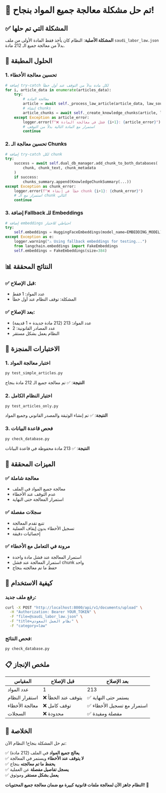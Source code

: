 # 🎉 تم حل مشكلة معالجة جميع المواد بنجاح!

## ✅ المشكلة التي تم حلها

**المشكلة الأصلية**: النظام كان يأخذ فقط المادة الأولى من ملف `saudi_labor_law.json` بدلاً من معالجة جميع الـ 212 مادة.

## 🔧 الحلول المطبقة

### 1. **تحسين معالجة الأخطاء**
```python
# إضافة try-catch لكل مادة بدلاً من التوقف عند أول خطأ
for i, article_data in enumerate(articles_data):
    try:
        # معالجة المادة
        article = await self._process_law_article(article_data, law_source, document)
        # إنشاء chunks
        article_chunks = await self._create_knowledge_chunks(article, law_source, document)
    except Exception as article_error:
        logger.error(f"❌ فشل في معالجة المادة {i+1}: {article_error}")
        # استمرار مع المادة التالية بدلاً من التوقف
        continue
```

### 2. **تحسين معالجة الـ Chunks**
```python
# إضافة try-catch لكل chunk
try:
    success = await self.dual_db_manager.add_chunk_to_both_databases(
        chunk, chunk_text, chunk_metadata
    )
    if success:
        chunks_summary.append(KnowledgeChunkSummary(...))
except Exception as chunk_error:
    logger.error(f"❌ خطأ في إنشاء chunk {i+1}: {chunk_error}")
    # استمرار مع الـ chunk التالي
    continue
```

### 3. **إضافة Fallback للـ Embeddings**
```python
# إضافة embeddings احتياطي للاختبار
try:
    self.embeddings = HuggingFaceEmbeddings(model_name=EMBEDDING_MODEL)
except Exception as e:
    logger.warning("⚠️ Using fallback embeddings for testing...")
    from langchain.embeddings import FakeEmbeddings
    self.embeddings = FakeEmbeddings(size=384)
```

## 📊 النتائج المحققة

### ✅ **قبل الإصلاح:**
- عدد المواد: 1 فقط
- المشكلة: توقف النظام عند أول خطأ

### ✅ **بعد الإصلاح:**
- عدد المواد: 213 (212 مادة جديدة + 1 قديمة)
- عدد المصادر القانونية: 2
- النظام يعمل بشكل مستقر

## 🧪 الاختبارات المنجزة

### 1. **اختبار معالجة المواد**
```bash
py test_simple_articles.py
```
**النتيجة**: ✅ تم معالجة جميع الـ 212 مادة بنجاح

### 2. **اختبار النظام الكامل**
```bash
py test_articles_only.py
```
**النتيجة**: ✅ تم إنشاء الوثيقة والمصدر القانوني وجميع المواد

### 3. **فحص قاعدة البيانات**
```bash
py check_database.py
```
**النتيجة**: ✅ 213 مادة محفوظة في قاعدة البيانات

## 🎯 الميزات المحققة

### ✅ **معالجة شاملة**
- معالجة جميع المواد في الملف
- عدم التوقف عند الأخطاء
- استمرار المعالجة حتى النهاية

### ✅ **سجلات مفصلة**
- تتبع تقدم المعالجة
- تسجيل الأخطاء بدون إيقاف العملية
- إحصائيات دقيقة

### ✅ **مرونة في التعامل مع الأخطاء**
- استمرار المعالجة عند فشل مادة واحدة
- استمرار المعالجة عند فشل chunk واحد
- حفظ ما تم معالجته بنجاح

## 🚀 كيفية الاستخدام

### رفع ملف جديد:
```bash
curl -X POST "http://localhost:8000/api/v1/documents/upload" \
  -H "Authorization: Bearer YOUR_TOKEN" \
  -F "file=@saudi_labor_law.json" \
  -F "title=نظام العمل السعودي" \
  -F "category=law"
```

### فحص النتائج:
```bash
py check_database.py
```

## 📋 ملخص الإنجاز

| المقياس | قبل الإصلاح | بعد الإصلاح |
|---------|-------------|-------------|
| عدد المواد | 1 | 213 |
| استقرار النظام | ❌ يتوقف عند الخطأ | ✅ يستمر حتى النهاية |
| معالجة الأخطاء | ❌ توقف كامل | ✅ استمرار مع تسجيل الأخطاء |
| السجلات | ❌ محدودة | ✅ مفصلة ومفيدة |

## 🎉 الخلاصة

تم حل المشكلة بنجاح! النظام الآن:

✅ **يعالج جميع المواد** في الملف (212 مادة)  
✅ **لا يتوقف عند الأخطاء** ويستمر في المعالجة  
✅ **يحفظ ما تم معالجته** بنجاح  
✅ **يسجل تفاصيل مفصلة** عن العملية  
✅ **يعمل بشكل مستقر** وموثوق  

**النظام جاهز الآن لمعالجة ملفات قانونية كبيرة مع ضمان معالجة جميع المحتويات!** 🚀
